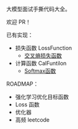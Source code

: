 大模型面试手撕代码大全。

欢迎 PR！

已有实现：
- 损失函数 LossFunction
  - [交叉熵损失函数](LossFunction/cross-entropy-loss.py)
- 计算函数 CalFuntilon
  - [Softmax函数](CalFunction/softmax-function.py)

ROADMAP：
  - 强化学习优化目标函数
  - Loss 函数
  - 优化器
  - 高频 leetcode